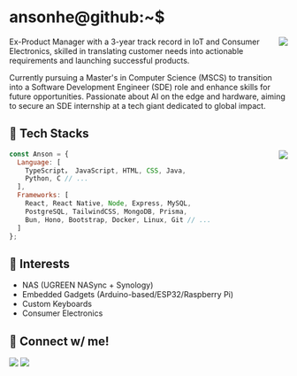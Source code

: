 # ansonhe@github:~$

<img align="right" src="https://github-readme-stats.vercel.app/api?username=ansonhex&show_icons=true&count_private=true&theme=jolly&icon_color=5CBDD8&bg_color=15,123175,5B2749,777777&hide_border=trues">

Ex-Product Manager with a 3-year track record in IoT and Consumer Electronics, skilled in translating customer needs into actionable requirements and launching successful products. 

Currently pursuing a Master's in Computer Science (MSCS) to transition into a Software Development Engineer (SDE) role and enhance skills for future opportunities. Passionate about AI on the edge and hardware, aiming to secure an SDE internship at a tech giant dedicated to global impact.

## 💬 Tech Stacks

<img align="right" src="https://github-readme-stats.vercel.app/api/top-langs/?username=ansonhex&layout=compact&theme=jolly&icon_color=5CBDD8&bg_color=15,123175,5B2749,777777&hide_border=true">

```javascript
const Anson = {
  Language: [
    TypeScript， JavaScript, HTML, CSS, Java,
    Python, C // ...
  ],
  Frameworks: [
    React, React Native, Node, Express, MySQL,
    PostgreSQL, TailwindCSS, MongoDB, Prisma,
    Bun, Hono, Bootstrap, Docker, Linux, Git // ...
  ]
};
```

## 🤑 Interests

- NAS (UGREEN NASync + Synology)
- Embedded Gadgets (Arduino-based/ESP32/Raspberry Pi)
- Custom Keyboards
- Consumer Electronics

## 📨 Connect w/ me!

<a href="https://www.linkedin.com/in/anson-he-5b3960131/"><img src="https://img.shields.io/badge/linkedin-%230077B5.svg?&style=for-the-badge&logo=linkedin&logoColor=white" /></a>
<a href="mailto:ansonhe1997@gmail.com"><img src="https://img.shields.io/badge/Gmail-D14836?style=for-the-badge&logo=gmail&logoColor=white" /></a>
